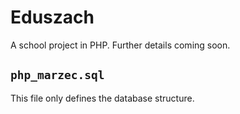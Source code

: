 # Eduszach

A school project in PHP. Further details coming soon.

## `php_marzec.sql`

This file only defines the database structure.
